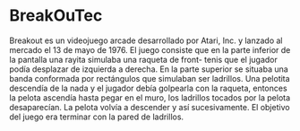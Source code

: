 # BreakOuTec
Breakout es un videojuego arcade desarrollado por Atari, Inc. y lanzado al mercado el 13 de mayo de 1976. El juego consiste que en la parte inferior de la pantalla una rayita simulaba una raqueta de front- tenis que el jugador podía desplazar de izquierda a derecha. En la parte superior se situaba una banda conformada por rectángulos que simulaban ser ladrillos. Una pelotita descendía de la nada y el jugador debía golpearla con la raqueta, entonces la pelota ascendía hasta pegar en el muro, los ladrillos tocados por la pelota desaparecían. La pelota volvía a descender y así sucesivamente. El objetivo del juego era terminar con la pared de ladrillos.
